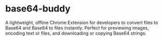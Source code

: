 # base64-buddy
A lightweight, offline Chrome Extension for developers to convert files to Base64 and Base64 to files instantly. Perfect for previewing images, encoding text or files, and downloading or copying Base64 strings.
